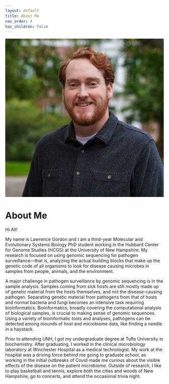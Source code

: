```yaml
---
layout: default
title: About Me
nav_order: 4
has_children: false
---
```


![headshot_square.jpeg](/images/headshot_square.jpeg)

# About Me

Hi All!

My name is Lawrence Gordon and I am a third-year Molecular and Evolutionary Systems Biology PhD student working in the Hubbard Center for Genome Studies (HCGS) at the University of New Hampshire. My research is focused on using genomic sequencing for pathogen surveillance—that is, analyzing the actual building blocks that make up the genetic code of all organisms to look for disease causing microbes in samples from people, animals, and the environment.

A major challenge in pathogen surveillance by genomic sequencing is in the sample analysis. Samples coming from sick hosts are still mostly made up of genetic material from the hosts themselves, and not the disease-causing pathogen. Separating genetic material from pathogens from that of hosts and normal bacteria and fungi becomes an intensive task requiring bioinformatics. Bioinformatics, broadly covering the computational analysis of biological samples, is crucial to making sense of genomic sequences. Using a variety of bioinformatic tools and analyses, pathogens can be detected among mounds of host and microbiome data, like finding a needle in a haystack.

Prior to attending UNH, I got my undergraduate degree at Tufts University in biochemistry. After graduating, I worked in the clinical microbiology laboratory at Winchester Hospital as a medical technologist. My work at the hospital was a driving force behind me going to graduate school, as working in the initial outbreaks of Covid made me curious about the visible effects of the disease on the patient microbiome. Outside of research, I like to play basketball and tennis, explore both the cities and woods of New Hampshire, go to concerts, and attend the occasional trivia night. 
